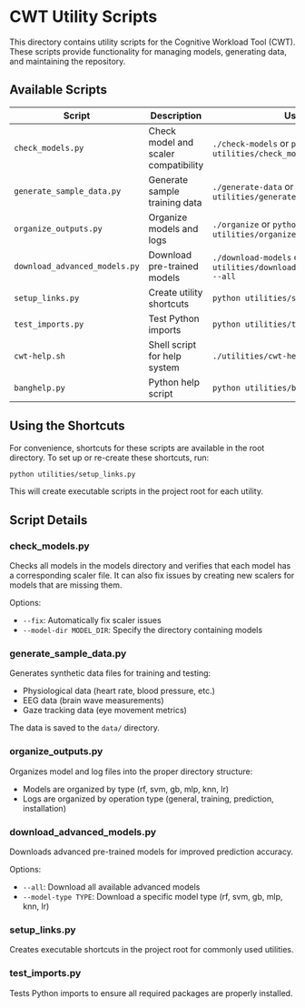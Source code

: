 # CWT Utility Scripts

This directory contains utility scripts for the Cognitive Workload Tool (CWT). These scripts provide functionality for managing models, generating data, and maintaining the repository.

## Available Scripts

| Script | Description | Usage |
|--------|-------------|-------|
| `check_models.py` | Check model and scaler compatibility | `./check-models` or `python utilities/check_models.py --fix` |
| `generate_sample_data.py` | Generate sample training data | `./generate-data` or `python utilities/generate_sample_data.py` |
| `organize_outputs.py` | Organize models and logs | `./organize` or `python utilities/organize_outputs.py` |
| `download_advanced_models.py` | Download pre-trained models | `./download-models` or `python utilities/download_advanced_models.py --all` |
| `setup_links.py` | Create utility shortcuts | `python utilities/setup_links.py` |
| `test_imports.py` | Test Python imports | `python utilities/test_imports.py` |
| `cwt-help.sh` | Shell script for help system | `./utilities/cwt-help.sh` |
| `banghelp.py` | Python help script | `python utilities/banghelp.py` |

## Using the Shortcuts

For convenience, shortcuts for these scripts are available in the root directory. To set up or re-create these shortcuts, run:

```bash
python utilities/setup_links.py
```

This will create executable scripts in the project root for each utility.

## Script Details

### check_models.py

Checks all models in the models directory and verifies that each model has a corresponding scaler file. It can also fix issues by creating new scalers for models that are missing them.

Options:
- `--fix`: Automatically fix scaler issues
- `--model-dir MODEL_DIR`: Specify the directory containing models

### generate_sample_data.py

Generates synthetic data files for training and testing:
- Physiological data (heart rate, blood pressure, etc.)
- EEG data (brain wave measurements)
- Gaze tracking data (eye movement metrics)

The data is saved to the `data/` directory.

### organize_outputs.py

Organizes model and log files into the proper directory structure:
- Models are organized by type (rf, svm, gb, mlp, knn, lr)
- Logs are organized by operation type (general, training, prediction, installation)

### download_advanced_models.py

Downloads advanced pre-trained models for improved prediction accuracy.

Options:
- `--all`: Download all available advanced models
- `--model-type TYPE`: Download a specific model type (rf, svm, gb, mlp, knn, lr)

### setup_links.py

Creates executable shortcuts in the project root for commonly used utilities.

### test_imports.py

Tests Python imports to ensure all required packages are properly installed. 